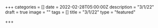 +++
categories = []
date = 2022-02-28T05:00:00Z
description = "3/1/22"
draft = true
image = ""
tags = []
title = "3/1/22"
type = "featured"

+++
